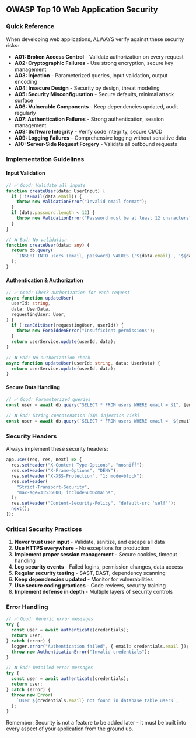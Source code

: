 ## OWASP Top 10 Web Application Security

### Quick Reference

When developing web applications, ALWAYS verify against these security risks:

- **A01: Broken Access Control** - Validate authorization on every request
- **A02: Cryptographic Failures** - Use strong encryption, secure key management
- **A03: Injection** - Parameterized queries, input validation, output encoding
- **A04: Insecure Design** - Security by design, threat modeling
- **A05: Security Misconfiguration** - Secure defaults, minimal attack surface
- **A06: Vulnerable Components** - Keep dependencies updated, audit regularly
- **A07: Authentication Failures** - Strong authentication, session management
- **A08: Software Integrity** - Verify code integrity, secure CI/CD
- **A09: Logging Failures** - Comprehensive logging without sensitive data
- **A10: Server-Side Request Forgery** - Validate all outbound requests

### Implementation Guidelines

#### Input Validation

```typescript
// ✅ Good: Validate all inputs
function createUser(data: UserInput) {
  if (!isEmail(data.email)) {
    throw new ValidationError("Invalid email format");
  }
  if (data.password.length < 12) {
    throw new ValidationError("Password must be at least 12 characters");
  }
}

// ❌ Bad: No validation
function createUser(data: any) {
  return db.query(
    `INSERT INTO users (email, password) VALUES ('${data.email}', '${data.password}')`,
  );
}
```

#### Authentication & Authorization

```typescript
// ✅ Good: Check authorization for each request
async function updateUser(
  userId: string,
  data: UserData,
  requestingUser: User,
) {
  if (!canEditUser(requestingUser, userId)) {
    throw new ForbiddenError("Insufficient permissions");
  }
  return userService.update(userId, data);
}

// ❌ Bad: No authorization check
async function updateUser(userId: string, data: UserData) {
  return userService.update(userId, data);
}
```

#### Secure Data Handling

```typescript
// ✅ Good: Parameterized queries
const user = await db.query("SELECT * FROM users WHERE email = $1", [email]);

// ❌ Bad: String concatenation (SQL injection risk)
const user = await db.query(`SELECT * FROM users WHERE email = '${email}'`);
```

### Security Headers

Always implement these security headers:

```typescript
app.use((req, res, next) => {
  res.setHeader("X-Content-Type-Options", "nosniff");
  res.setHeader("X-Frame-Options", "DENY");
  res.setHeader("X-XSS-Protection", "1; mode=block");
  res.setHeader(
    "Strict-Transport-Security",
    "max-age=31536000; includeSubDomains",
  );
  res.setHeader("Content-Security-Policy", "default-src 'self'");
  next();
});
```

### Critical Security Practices

1. **Never trust user input** - Validate, sanitize, and escape all data
2. **Use HTTPS everywhere** - No exceptions for production
3. **Implement proper session management** - Secure cookies, timeout handling
4. **Log security events** - Failed logins, permission changes, data access
5. **Regular security testing** - SAST, DAST, dependency scanning
6. **Keep dependencies updated** - Monitor for vulnerabilities
7. **Use secure coding practices** - Code reviews, security training
8. **Implement defense in depth** - Multiple layers of security controls

### Error Handling

```typescript
// ✅ Good: Generic error messages
try {
  const user = await authenticate(credentials);
  return user;
} catch (error) {
  logger.error("Authentication failed", { email: credentials.email });
  throw new AuthenticationError("Invalid credentials");
}

// ❌ Bad: Detailed error messages
try {
  const user = await authenticate(credentials);
  return user;
} catch (error) {
  throw new Error(
    `User ${credentials.email} not found in database table users`,
  );
}
```

Remember: Security is not a feature to be added later - it must be built into
every aspect of your application from the ground up.
